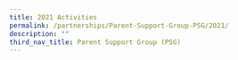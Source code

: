 ```yaml
---
title: 2021 Activities
permalink: /partnerships/Parent-Support-Group-PSG/2021/
description: ""
third_nav_title: Parent Support Group (PSG)
---
```

